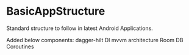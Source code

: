 # BasicAppStructure
Standard structure to follow in latest Android Applications.

Added below components:
dagger-hilt DI
mvvm architecture
Room DB
Coroutines 

